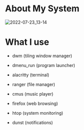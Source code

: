 
# About My System <a name="About"></a>

![2022-07-23_13-14](https://user-images.githubusercontent.com/95656575/180602739-dd678156-af14-4a15-9d37-f730fe159f4b.png)

# What I use

- dwm (tiling window manager)
  
- dmenu_run (program launcher)
  
- alacritty (terminal)
  
- ranger (file manager)
  
- cmus (music player)
  
- firefox (web browsing)
  
- htop (system monitoring)
  
- dunst (notifications)
